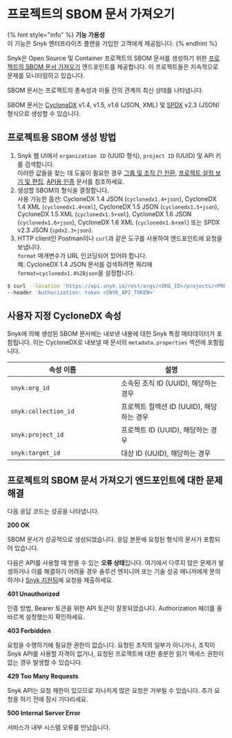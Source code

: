 # 프로젝트의 SBOM 문서 가져오기

{% hint style="info" %}
**기능 가용성**\
이 기능은 Snyk 엔터프라이즈 플랜을 가입한 고객에게 제공됩니다.
{% endhint %}

Snyk은 Open Source 및 Container 프로젝트의 SBOM 문서를 생성하기 위한 [프로젝트의 SBOM 문서 가져오기](../reference/sbom.md) 엔드포인트를 제공합니다. 이 프로젝트들은 지속적으로 문제를 모니터링하고 있습니다.&#x20;

SBOM 문서는 프로젝트의 종속성과 이들 간의 관계의 최신 상태를 나타냅니다.

SBOM 문서는 [CycloneDX](https://cyclonedx.org/) v1.4, v1.5, v1.6 (JSON, XML) 및 [SPDX](https://spdx.dev/) v2.3 (JSON) 형식으로 생성할 수 있습니다.

## 프로젝트용 SBOM 생성 방법

1. Snyk 웹 UI에서 `organization ID` (UUID 형식), `project ID` (UUID) 및 API 키를 검색합니다.\
   이러한 값들을 찾는 데 도움이 필요한 경우 [그룹 및 조직 간 전환](../../snyk-admin/groups-and-organizations/switch-between-groups-and-organizations.md), [프로젝트 설정 보기 및 편집](../../snyk-admin/snyk-projects/view-and-edit-project-settings.md), [API용 인증](../rest-api/authentication-for-api/) 문서를 참조하세요.
2. 생성할 SBOM의 형식을 결정합니다.\
   사용 가능한 옵션: CycloneDX 1.4 JSON (`cyclonedx1.4+json`), CycloneDX 1.4 XML (`cyclonedx1.4+xml`), CycloneDX 1.5 JSON (`cyclonedx1.5+json`), CycloneDX 1.5 XML (`cyclonedx1.5+xml`), CycloneDX 1.6 JSON (`cyclonedx1.6+json`), CycloneDX 1.6 XML (`cyclonedx1.6+xml`) 또는 SPDX v2.3 JSON (`spdx2.3+json`).
3. HTTP client인 Postman이나 `curl`과 같은 도구를 사용하여 엔드포인트에 요청을 보냅니다.\
   `format` 매개변수가 URL 인코딩되어 있어야 합니다.\
   예: CycloneDX 1.4 JSON 문서를 검색하려면 쿼리에 `format=cyclonedx1.4%2Bjson`을 설정합니다.

```bash
$ curl --location 'https://api.snyk.io/rest/orgs/<ORG_ID>/projects/<PROJECT_ID>/sbom?version=2024-03-12&format=<SBOM_FORMAT>' \
--header 'Authorization: token <SNYK_API_TOKEN>'
```

## 사용자 지정 CycloneDX 속성

Snyk에 의해 생성된 SBOM 문서에는 내보낸 내용에 대한 Snyk 특정 메타데이터가 포함됩니다. 이는 CycloneDX로 내보낼 때 문서의 `metadata.properties` 섹션에 포함됩니다.

<table><thead><tr><th width="240">속성 이름</th><th>설명</th></tr></thead><tbody><tr><td><code>snyk:org_id</code></td><td>소속된 조직 ID (UUID), 해당하는 경우</td></tr><tr><td><code>snyk:collection_id</code></td><td>프로젝트 컬렉션 ID (UUID), 해당하는 경우</td></tr><tr><td><code>snyk:project_id</code></td><td>프로젝트 ID (UUID), 해당하는 경우</td></tr><tr><td><code>snyk:target_id</code></td><td>대상 ID (UUID), 해당하는 경우</td></tr></tbody></table>

## 프로젝트의 SBOM 문서 가져오기 엔드포인트에 대한 문제 해결

다음 응답 코드는 성공을 나타냅니다.

**200 OK**

SBOM 문서가 성공적으로 생성되었습니다. 응답 본문에 요청된 형식의 문서가 포함되어 있습니다.

다음은 API를 사용할 때 받을 수 있는 **오류 상태**입니다. 여기에서 다루지 않은 문제가 발생하거나 이를 해결하기 어려울 경우 솔루션 엔지니어 또는 기술 성공 매니저에게 문의하거나 [Snyk 지원팀](https://support.snyk.io)에 요청을 제출하세요.

**401 Unauthorized**

인증 방법, Bearer 토큰을 위한 API 토큰이 잘못되었습니다. Authorization 헤더를 올바르게 설정했는지 확인하세요.

**403 Forbidden**

요청을 수행하기에 필요한 권한이 없습니다. 요청된 조직의 일부가 아니거나, 조직이 Snyk API를 사용할 자격이 없거나, 요청된 프로젝트에 대한 충분한 읽기 액세스 권한이 없는 경우 발생할 수 있습니다.

**429 Too Many Requests**

Snyk API는 요청 제한이 있으므로 지나치게 많은 요청은 거부될 수 있습니다. 추가 요청을 하기 전에 잠시 기다리세요.

**500 Internal Server Error**

서비스가 내부 시스템 오류를 만났습니다.